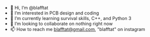 - 👋 Hi, I’m @blafftat
- 👀 I’m interested in PCB design and coding
- 🌱 I’m currently learning survival skills, C++, and Python 3
- 💞️ I’m looking to collaborate on nothing right now
- 📫 How to reach me blafftat@gmail.com, "blafftat" on instagram

<!---
blafftat/blafftat is a ✨ special ✨ repository because its `README.md` (this file) appears on your GitHub profile.
You can click the Preview link to take a look at your changes.
--->
